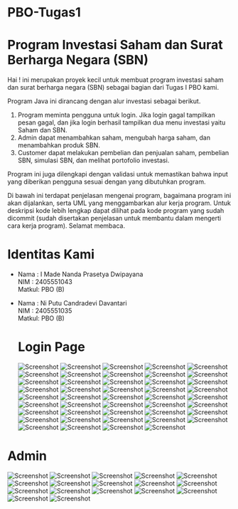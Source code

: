 # PBO-Tugas1

# Program Investasi Saham dan Surat Berharga Negara (SBN)
Hai ! ini merupakan proyek kecil untuk membuat program investasi saham dan surat berharga negara (SBN) sebagai bagian dari Tugas I PBO kami.

Program Java ini dirancang dengan alur investasi sebagai berikut.
1. Program meminta pengguna untuk login. Jika login gagal tampilkan pesan gagal, dan
jika login berhasil tampilkan dua menu investasi yaitu Saham dan SBN.
2. Admin dapat menambahkan saham, mengubah harga saham, dan menambahkan
produk SBN.
3. Customer dapat melakukan pembelian dan penjualan saham, pembelian SBN,
simulasi SBN, dan melihat portofolio investasi.

Program ini juga dilengkapi dengan validasi untuk memastikan bahwa input yang diberikan pengguna sesuai dengan yang dibutuhkan program.

Di bawah ini terdapat penjelasan mengenai program, bagaimana program ini akan dijalankan, serta UML yang menggambarkan alur kerja program.
Untuk deskripsi kode lebih lengkap dapat dilihat pada kode program yang sudah dicommit (sudah disertakan penjelasan untuk membantu dalam mengerti cara kerja program). Selamat membaca.

# Identitas Kami
* Nama  : I Made Nanda Prasetya Dwipayana  
  NIM   : 2405551043  
  Matkul: PBO (B)


* Nama  : Ni Putu Candradevi Davantari  
  NIM   : 2405551035  
  Matkul: PBO (B)

  # Login Page
  ![Screenshot](https://drive.google.com/uc?export=view&id=1G8YffiEFbPlCOgcGZfIyF3A3_eYQfLDq)
  ![Screenshot](https://drive.google.com/uc?export=view&id=1NWIGpPk1ZU6UKBCGllEKGJVs3lGq84A4)
  ![Screenshot](https://drive.google.com/uc?export=view&id=1i-4VL8qRY0ZRBigy7EH4kB0aW2pxoz9f)
  ![Screenshot](https://drive.google.com/uc?export=view&id=1HcdsBcsiDEA-JnTsQDqcP0xZD6JrHxdB)
  ![Screenshot](https://drive.google.com/uc?export=view&id=1LaM3SmBPnUwDNMLczZgj-wb_TErvz4ys)
  ![Screenshot](https://drive.google.com/uc?export=view&id=1tqYWHvVW_-fWZffKToLfVF8MGEq5VFiL)
  ![Screenshot](https://drive.google.com/uc?export=view&id=1TiX8i99txkvx5NqVtG_8Kt4qoeHnpu5W)
  ![Screenshot](https://drive.google.com/uc?export=view&id=1ULZZwqT3DyR89vqwOFMoaCV-wavVrtv-)
  ![Screenshot](https://drive.google.com/uc?export=view&id=1XUJNlat0NllNkWrrWZGKxtvYIF3hvipK)
  ![Screenshot](https://drive.google.com/uc?export=view&id=1yOw--2s9Mgb__iSjNpFz8UxSwQ6e5H3U)
  ![Screenshot](https://drive.google.com/uc?export=view&id=1er4oZoSs428uah4isgiLUiOFqEkRzkob)
  ![Screenshot](https://drive.google.com/uc?export=view&id=19J3dEpFEZqayl4yK2bk-8vvZGwwX1Meh)
  ![Screenshot](https://drive.google.com/uc?export=view&id=1v6Fr3KPCJm9nmVonzzHLXrN4mtsO6KY7)
  ![Screenshot](https://drive.google.com/uc?export=view&id=1Ljjs_j0ea2JbLTM86dT-h8kBuQYt4o7N)
  ![Screenshot](https://drive.google.com/uc?export=view&id=1DvHjZ6TRmRveebVOWXQPvsDg-XO6lOG-)
  ![Screenshot](https://drive.google.com/uc?export=view&id=1c69Uv8qD9YkVepSvhPKpB6e5-2PV1H1_)
  ![Screenshot](https://drive.google.com/uc?export=view&id=14AXq-ZEmwbcvOSo_Pa7hjfz8i1Y4cTRv)
  ![Screenshot](https://drive.google.com/uc?export=view&id=1RcK3XIUrO19E1Ui9non56IgDGN4R0uaI)
  ![Screenshot](https://drive.google.com/uc?export=view&id=1VRIxzyxrXg1BOJa6A-O9Z2ii9WUXssDY)
  ![Screenshot](https://drive.google.com/uc?export=view&id=1UzdKQZAbKTRLmkuclLlEPLZr3jnNPFWH)
  ![Screenshot](https://drive.google.com/uc?export=view&id=1mQrU1ePIwuXa7odtN4cgZRRP89g5Fr0C)
  ![Screenshot](https://drive.google.com/uc?export=view&id=1xYHl6aO3LRpsPpsHSCqWQjAlBcz5QhYo)
  ![Screenshot](https://drive.google.com/uc?export=view&id=10J30Iy_RWStLl5ZE7AWoRpBXInooEXKm)
  ![Screenshot](https://drive.google.com/uc?export=view&id=1U5UBIpLExAtUsjtGde2IBUPjob1ZyMsy)
  ![Screenshot](https://drive.google.com/uc?export=view&id=1T8DRLKvUhTbuSTe1BajTir509AEznU7J)
  ![Screenshot](https://drive.google.com/uc?export=view&id=1rvfiINPoyA2pCSNtXeyBQ4xpRuo917Hz)
  ![Screenshot](https://drive.google.com/uc?export=view&id=1Tet2RIatj7M-vnKepD0doxlmil3ISVG9)
  ![Screenshot](https://drive.google.com/uc?export=view&id=1ik8fkiNotaljUgLWa0dc4HRWIG1NU2yo)
  ![Screenshot](https://drive.google.com/uc?export=view&id=1bmefbrqXWMMouIRTn5wxB-dO_Mg9SEsX)
  ![Screenshot](https://drive.google.com/uc?export=view&id=1pm5Uz401We86yC3tmoDWMzqAM0y4aKlR)
  ![Screenshot](https://drive.google.com/uc?export=view&id=1NKbWGWRffX2etWPL5L16Oe44MRhjgC8P)
  ![Screenshot](https://drive.google.com/uc?export=view&id=1sjeiN6nLz38JK8srtlVRQ4HCIU4N7FSA)
  ![Screenshot](https://drive.google.com/uc?export=view&id=1Nf0zuKNID7xZ9NSTzDhzY6pEznun6ckE)
  ![Screenshot](https://drive.google.com/uc?export=view&id=1TgLYgGteykrKjYSNZyxG_iJQ86Zp3ohF)
  ![Screenshot](https://drive.google.com/uc?export=view&id=1fa-LR78zskisuD8u-0Y9DaV2d8YhuTOz)
  ![Screenshot](https://drive.google.com/uc?export=view&id=1LUmhksf3X3WT7y4oXeWiTiRC6b4dedvU)
  ![Screenshot](https://drive.google.com/uc?export=view&id=1xrDwS8z6BC7eqc-0_VrfTOOu2fUWS7CL)
  ![Screenshot](https://drive.google.com/uc?export=view&id=1YLO6oFPmlwUoMPfYYLri33WZz1THuXe8)
  ![Screenshot](https://drive.google.com/uc?export=view&id=13mSkQhHXPTC1mxRsFbLvMl9zBXA5lfme)
  ![Screenshot](https://drive.google.com/uc?export=view&id=1cRl0bhQTiQa4VxMF7FnG1XoLoJgkOHth)
  ![Screenshot](https://drive.google.com/uc?export=view&id=1S3czGT6PXIKn-earXI7eu_oFONCALDll)
  ![Screenshot](https://drive.google.com/uc?export=view&id=1jq9erVHQY-QFeJE80P1Ma2_xpZzsWxlC)
  ![Screenshot](https://drive.google.com/uc?export=view&id=1nSJJRGYh0wFtIgBc_dk2ON1CAgVxGSzS)
  ![Screenshot](https://drive.google.com/uc?export=view&id=1U7G_5DMZhL7ZpQ48xuoYQVpOg6HYGOcs)
# Admin
  ![Screenshot](https://drive.google.com/uc?export=view&id=1j-afjZd4iooB8h7doRGqZJ3vxpIrPOpi)
  ![Screenshot](https://drive.google.com/uc?export=view&id=1I3KTZAgHG9kRRzIVXV7bIhT26MekLnoo)
  ![Screenshot](https://drive.google.com/uc?export=view&id=1GXZZ2v4Rj-JDeGqT7y6df2UCHrbn6aa9)
  ![Screenshot](https://drive.google.com/uc?export=view&id=16n2iI5yvML2Rv3nhLlUi8id9F4lG_Ovq)
  ![Screenshot](https://drive.google.com/uc?export=view&id=16UloTF-eUup1VacI4PuRpZo3zjUenYiW)
  ![Screenshot](https://drive.google.com/uc?export=view&id=14RqgsSq5jxzGyrHDT9dr1Frqin5Glwdx)
  ![Screenshot](https://drive.google.com/uc?export=view&id=1psSxWO4JpWjumDMlp_epqCBcmj6lzfJ6)
  ![Screenshot](https://drive.google.com/uc?export=view&id=14xNUBeTSRuNRDm4MY9gqrJXZ5Nh7VOv3)
  ![Screenshot](https://drive.google.com/uc?export=view&id=1-CWICo-4r6zFxorrDTf_IGyzmY5M70Jw)
  ![Screenshot](https://drive.google.com/uc?export=view&id=1GC9Mot8q3o99Fv9ED4NvKFmc_L4aOJVt)
  ![Screenshot](https://drive.google.com/uc?export=view&id=1jRReGRhsQiJ5khtvfUavQL4L59O458ce)
  ![Screenshot](https://drive.google.com/uc?export=view&id=1-lRvjq5DiDe6Srjs1bpzmmVLeZGa5ScA)
  ![Screenshot](https://drive.google.com/uc?export=view&id=1jxfGdvTITCDIWoIXsECabDsO6YhOPOfh)
  ![Screenshot](https://drive.google.com/uc?export=view&id=15Ddl5CUdM-Sin04gs-c3kpp_LV5KXE3I)
  ![Screenshot](https://drive.google.com/uc?export=view&id=1dJ_C_-rLEzJOikzSHV4ReqAxuS9WsMn8)
  ![Screenshot](https://drive.google.com/uc?export=view&id=1XGBMDGijC3n9dxS6Vzok004UZ1-RHzM2)
  ![Screenshot](https://drive.google.com/uc?export=view&id=1Ym-ghjYhnwSJNzTx4ykR23o32Ttjn5A5)
  
